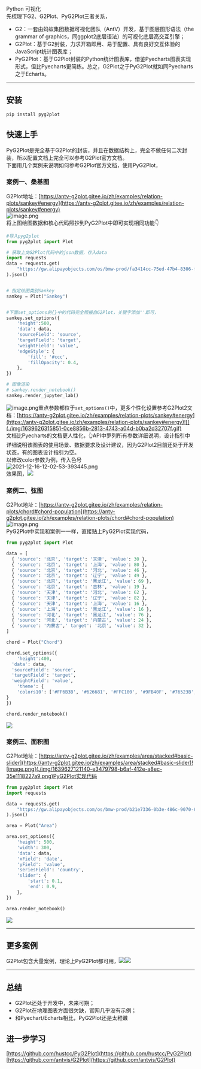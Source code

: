 Python 可视化<br />先梳理下G2、G2Plot、PyG2Plot三者关系，

- G2：一套由蚂蚁集团数据可视化团队（AntV）开发，基于图层图形语法（the grammar of graphics，同ggplot2底层语法）的可视化底层高交互引擎；
- G2Plot：基于G2封装，力求开箱即用、易于配置、具有良好交互体验的JavaScript统计图表库；
- PyG2Plot：基于G2Plot封装的Python统计图表库，借鉴Pyecharts图表实现形式，但比Pyecharts更简练。总之，G2Plot之于PyG2Plot就如同Pyecharts之于Echarts。

---

<a name="kjAhV"></a>
## 安装
```bash
pip install pyg2plot
```
<a name="srzlm"></a>
## 快速上手
PyG2Plot是完全基于G2Plot的封装，并且在数据结构上，完全不做任何二次封装，所以配置文档上完全可以参考G2Plot官方文档。<br />下面用几个案例来说明如何参考G2Plot官方文档，使用PyG2Plot，
<a name="pdZif"></a>
### 案例一、桑基图
G2Plot地址：[https://antv-g2plot.gitee.io/zh/examples/relation-plots/sankey#energy](https://antv-g2plot.gitee.io/zh/examples/relation-plots/sankey#energy)<br />![image.png](./img/1639626540706-9225581a-7582-4075-9939-d2ba139fbdbc.png)<br />将上图绘图数据和核心代码照抄到PyG2Plot中即可实现相同功能👇
```python
#导入pyg2plot
from pyg2plot import Plot

# 获取上文G2Plot代码中的json数据，存入data
import requests
data = requests.get(
    "https://gw.alipayobjects.com/os/bmw-prod/fa3414cc-75ed-47b4-8306-f2ffe8c40127.json"
).json()


# 指定绘图类别Sankey
sankey = Plot("Sankey")


#下面set_options的{}中的代码完全照搬自G2Plot，关键字添加''即可，
sankey.set_options({
    'height':500,
    'data': data,
    'sourceField': 'source',
    'targetField': 'target',
    'weightField': 'value',
    'edgeStyle': {
        'fill': '#ccc',
        'fillOpacity': 0.4,
    },
})

# 图像渲染
# sankey.render_notebook()
sankey.render_jupyter_lab()
```
![image.png](./img/1639627902758-658e1297-e682-4dc5-826b-277764578798.png)重点参数都位于`set_options()`中，更多个性化设置参考G2Plot2文档：[https://antv-g2plot.gitee.io/zh/examples/relation-plots/sankey#energy](https://antv-g2plot.gitee.io/zh/examples/relation-plots/sankey#energy)![](./img/1639626315851-0ce8856b-2813-4743-a04d-b0ba2d32707f.gif)<br />文档比Pyecharts的文档更人性化，👆API中罗列所有参数详细说明，设计指引中详细说明该图表的使用场景、数据要求及设计建议，因为G2Plot2目前还处于开发状态，有的图表设计指引为空。<br />以修改color参数为例，传入色号<br />![2021-12-16-12-02-53-393445.png](./img/1639627421963-ff0e3284-a430-4185-869c-84e4975e7a1d.png)<br />效果图，![](./img/1639626316440-6d5cd8be-832e-46b8-b7c1-1892b712fa5c.gif)
<a name="R1piQ"></a>
### 案例二、弦图
G2Plot地址：[https://antv-g2plot.gitee.io/zh/examples/relation-plots/chord#chord-population](https://antv-g2plot.gitee.io/zh/examples/relation-plots/chord#chord-population)<br />![image.png](./img/1639626392950-7b045d77-2e20-44cd-b1f6-f6bd9fb1c04b.png)<br />PyG2Plot中实现和案例一一样，直接贴上PyG2Plot实现代码，
```python
from pyg2plot import Plot

data = [
  { 'source': '北京', 'target': '天津', 'value': 30 },
  { 'source': '北京', 'target': '上海', 'value': 80 },
  { 'source': '北京', 'target': '河北', 'value': 46 },
  { 'source': '北京', 'target': '辽宁', 'value': 49 },
  { 'source': '北京', 'target': '黑龙江', 'value': 69 },
  { 'source': '北京', 'target': '吉林', 'value': 19 },
  { 'source': '天津', 'target': '河北', 'value': 62 },
  { 'source': '天津', 'target': '辽宁', 'value': 82 },
  { 'source': '天津', 'target': '上海', 'value': 16 },
  { 'source': '上海', 'target': '黑龙江', 'value': 16 },
  { 'source': '河北', 'target': '黑龙江', 'value': 76 },
  { 'source': '河北', 'target': '内蒙古', 'value': 24 },
  { 'source': '内蒙古',' target': '北京', 'value': 32 },
]

chord = Plot("Chord")

chord.set_options({
    'height':400,
  'data': data,
  'sourceField': 'source',
  'targetField': 'target',
  'weightField': 'value',
    'theme': {
    'colors10': ['#FF6B3B', '#626681', '#FFC100', '#9FB40F', '#76523B', '#DAD5B5', '#0E8E89', '#E19348', '#F383A2', '#247FEA']
}
})

chord.render_notebook()
```


![](./img/1639626316533-17349bba-89d1-46a4-8949-e7051808b288.gif)
<a name="bhZCP"></a>
### 案例三、面积图
G2Plot地址：[https://antv-g2plot.gitee.io/zh/examples/area/stacked#basic-slider](https://antv-g2plot.gitee.io/zh/examples/area/stacked#basic-slider)![image.png](./img/1639627121140-e3479798-b6af-412e-a8ec-35e1118227a9.png)PyG2Plot实现代码
```python
from pyg2plot import Plot
import requests

data = requests.get(
    "https://gw.alipayobjects.com/os/bmw-prod/b21e7336-0b3e-486c-9070-612ede49284e.json"
).json()

area = Plot("Area")

area.set_options({
    'height': 500,
    'width': 300,
    'data': data,
    'xField': 'date',
    'yField': 'value',
    'seriesField': 'country',
    'slider': {
        'start': 0.1,
        'end': 0.9,
    },
})

area.render_notebook()
```
![](./img/1639626316931-cc7a11de-bc53-4eb2-9a99-8bca9b558d93.gif)

---

<a name="gG9Dt"></a>
## 更多案例
G2Plot包含大量案例，理论上PyG2Plot都可用，![](./img/1639626317143-2940a480-2a33-4413-88fd-3c06f115bb1a.gif)![](./img/1639626317691-aa12f0e7-ad1a-45b8-9459-e13f2fe982dc.gif)

---

<a name="GHyVN"></a>
## 总结

- G2Plot还处于开发中，未来可期；
- G2Plot在地理图表方面很欠缺，官网几乎没有示例；
- 和Pyechart/Echarts相比，PyG2Plot还是太稚嫩
<a name="WPccV"></a>
## 进一步学习
[https://github.com/hustcc/PyG2Plot](https://github.com/hustcc/PyG2Plot)<br />[https://github.com/antvis/G2Plot](https://github.com/antvis/G2Plot)
